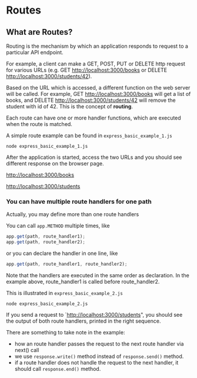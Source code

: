 # Routes

## What are Routes?

Routing is the mechanism by which an application responds to request to a particular API endpoint.

For example, a client can make a GET, POST, PUT or DELETE http request for various URLs \(e.g. GET [http://localhost:3000/books](http://localhost:3000/books) or DELETE [http://localhost:3000/students/42](http://localhost:3000/students/42)\).

Based on the URL which is accessed, a different function on the web server will be called. For example, GET [http://localhost:3000/books](http://localhost:3000/books) will get a list of books, and DELETE [http://localhost:3000/students/42](http://localhost:3000/students/42) will remove the student with id of 42. This is the concept of **routing**.

Each route can have one or more handler functions, which are executed when the route is matched.

A simple route example can be found in `express_basic_example_1.js`

```text
node express_basic_example_1.js
```

After the application is started, access the two URLs and you should see different response on the browser page.

[http://localhost:3000/books](http://localhost:3000/books)

[http://localhost:3000/students](http://localhost:3000/students)

### You can have multiple route handlers for one path

Actually, you may define more than one route handlers

You can call `app.METHOD` multiple times, like

```javascript
app.get(path, route_handler1);
app.get(path, route_handler2);
```

or you can declare the handler in one line, like

```javascript
app.get(path, route_handler1, route_handler2);
```

Note that the handlers are executed in the same order as declaration. In the example above, route\_handler1 is called before route\_handler2.

This is illustrated in `express_basic_example_2.js`

```text
node express_basic_example_2.js
```

If you send a request to \`[http://localhost:3000/students](http://localhost:3000/students)", you should see the output of both route handlers, printed in the right sequence.

There are something to take note in the example:

* how an route handler passes the request to the next route handler via next\(\) call
* we use `response.write()` method instead of `response.send()` method.
* if a route handler does not handle the request to the next handler, it should call `response.end()` method.

